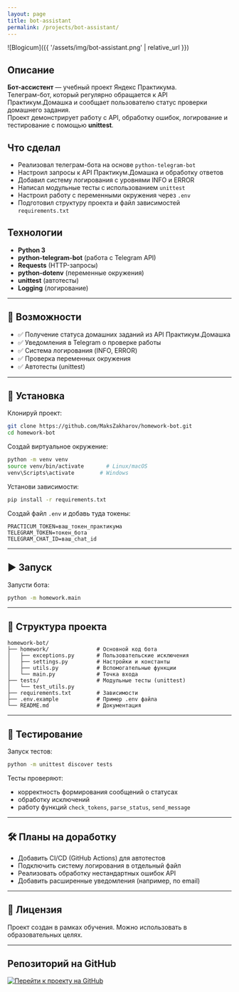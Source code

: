 ```yaml
---
layout: page
title: bot-assistant
permalink: /projects/bot-assistant/
---
```


![Blogicum]({{ '/assets/img/bot-assistant.png' | relative_url }})

## Описание

**Бот-ассистент** — учебный проект Яндекс Практикума.  
Телеграм-бот, который регулярно обращается к API Практикум.Домашка и сообщает пользователю статус проверки домашнего задания.  
Проект демонстрирует работу с API, обработку ошибок, логирование и тестирование с помощью **unittest**.

## Что сделал

- Реализовал телеграм-бота на основе `python-telegram-bot`  
- Настроил запросы к API Практикум.Домашка и обработку ответов  
- Добавил систему логирования с уровнями INFO и ERROR  
- Написал модульные тесты с использованием `unittest`  
- Настроил работу с переменными окружения через `.env`  
- Подготовил структуру проекта и файл зависимостей `requirements.txt`

## Технологии

- **Python 3**  
- **python-telegram-bot** (работа с Telegram API)  
- **Requests** (HTTP-запросы)  
- **python-dotenv** (переменные окружения)  
- **unittest** (автотесты)  
- **Logging** (логирование)  

---

## 🔧 Возможности

- ✅ Получение статуса домашних заданий из API Практикум.Домашка  
- ✅ Уведомления в Telegram о проверке работы  
- ✅ Система логирования (INFO, ERROR)  
- ✅ Проверка переменных окружения  
- ✅ Автотесты (unittest)  

---

## 🚀 Установка

Клонируй проект:

```bash
git clone https://github.com/MaksZakharov/homework-bot.git
cd homework-bot
```

Создай виртуальное окружение:

```bash
python -m venv venv
source venv/bin/activate       # Linux/macOS
venv\Scripts\activate        # Windows
```

Установи зависимости:

```bash
pip install -r requirements.txt
```

Создай файл `.env` и добавь туда токены:

```env
PRACTICUM_TOKEN=ваш_токен_практикума
TELEGRAM_TOKEN=токен_бота
TELEGRAM_CHAT_ID=ваш_chat_id
```

---

## ▶️ Запуск

Запусти бота:

```bash
python -m homework.main
```

---

## 📁 Структура проекта

```
homework-bot/
├── homework/               # Основной код бота
│   ├── exceptions.py       # Пользовательские исключения
│   ├── settings.py         # Настройки и константы
│   ├── utils.py            # Вспомогательные функции
│   └── main.py             # Точка входа
├── tests/                  # Модульные тесты (unittest)
│   └── test_utils.py
├── requirements.txt        # Зависимости
├── .env.example            # Пример .env файла
└── README.md               # Документация
```

---

## 🧪 Тестирование

Запуск тестов:

```bash
python -m unittest discover tests
```

Тесты проверяют:
- корректность формирования сообщений о статусах  
- обработку исключений  
- работу функций `check_tokens`, `parse_status`, `send_message`  

---

## 🛠 Планы на доработку

- Добавить CI/CD (GitHub Actions) для автотестов  
- Подключить систему логирования в отдельный файл  
- Реализовать обработку нестандартных ошибок API  
- Добавить расширенные уведомления (например, по email)  

---

## 📜 Лицензия

Проект создан в рамках обучения. Можно использовать в образовательных целях.

---

## Репозиторий на GitHub

[![Перейти к проекту на GitHub](https://img.shields.io/badge/Открыть_проект_на_GitHub-100000?style=for-the-badge&logo=github&logoColor=white)](https://github.com/MaksZakharov/homework-bot)
